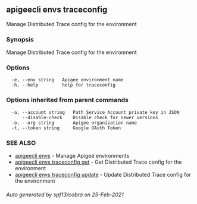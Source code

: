 ## apigeecli envs traceconfig

Manage Distributed Trace config for the environment

### Synopsis

Manage Distributed Trace config for the environment

### Options

```
  -e, --env string   Apigee environment name
  -h, --help         help for traceconfig
```

### Options inherited from parent commands

```
  -a, --account string   Path Service Account private key in JSON
      --disable-check    Disable check for newer versions
  -o, --org string       Apigee organization name
  -t, --token string     Google OAuth Token
```

### SEE ALSO

* [apigeecli envs](apigeecli_envs.md)	 - Manage Apigee environments
* [apigeecli envs traceconfig get](apigeecli_envs_traceconfig_get.md)	 - Get Distributed Trace config for the environment
* [apigeecli envs traceconfig update](apigeecli_envs_traceconfig_update.md)	 - Update Distributed Trace config for the environment

###### Auto generated by spf13/cobra on 25-Feb-2021
